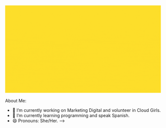 
<a href="https://www.linkedin.com/in/louise-andrade/"><img align=”left” src="louiseandrade.gif"/></a>

About Me:

- 🔭 I’m currently working on Marketing Digital and volunteer in Cloud Girls.
- 🌱 I’m currently learning programming and speak Spanish.
- 😄 Pronouns: She/Her.
-->
